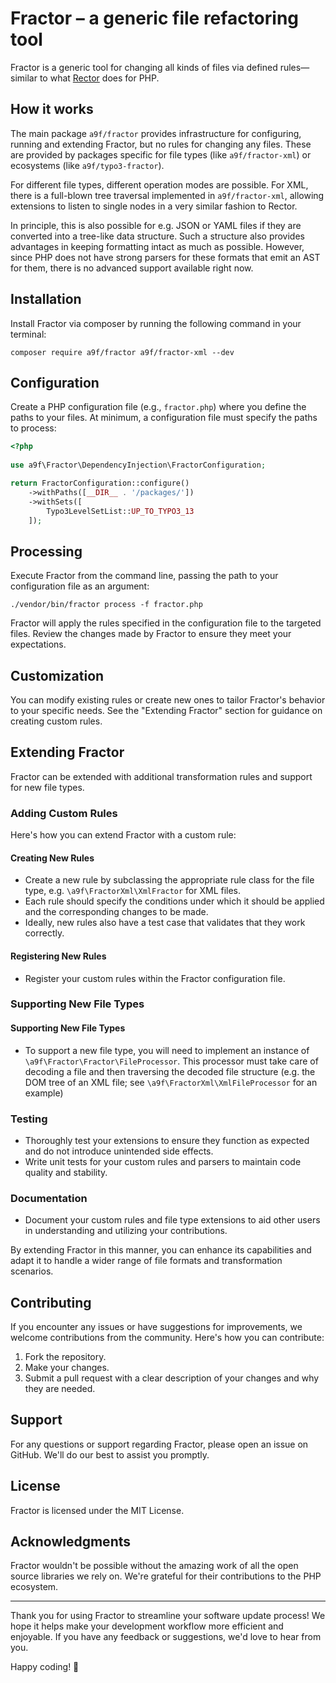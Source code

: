 # Fractor – a generic file refactoring tool

Fractor is a generic tool for changing all kinds of files via defined rules—similar to what [Rector](https://github.com/rectorphp/rector/) does for PHP.

## How it works

The main package `a9f/fractor` provides infrastructure for configuring, running and extending Fractor,
but no rules for changing any files.
These are provided by packages specific for file types (like `a9f/fractor-xml`)
or ecosystems (like `a9f/typo3-fractor`).

For different file types, different operation modes are possible.
For XML, there is a full-blown tree traversal implemented in `a9f/fractor-xml`,
allowing extensions to listen to single nodes in a very similar fashion to Rector.

In principle, this is also possible for e.g. JSON or YAML files
if they are converted into a tree-like data structure.
Such a structure also provides advantages in keeping formatting intact as much as possible.
However, since PHP does not have strong parsers for these formats that emit an AST for them,
there is no advanced support available right now.

## Installation

Install Fractor via composer by running the following command in your terminal:

```
composer require a9f/fractor a9f/fractor-xml --dev
```

## Configuration
Create a PHP configuration file (e.g., `fractor.php`) where you define the paths to your files.
At minimum, a configuration file must specify the paths to process:

```php
<?php
    
use a9f\Fractor\DependencyInjection\FractorConfiguration;      

return FractorConfiguration::configure()
    ->withPaths([__DIR__ . '/packages/'])
    ->withSets([
        Typo3LevelSetList::UP_TO_TYPO3_13
    ]);

```

## Processing

Execute Fractor from the command line, passing the path to your configuration file as an argument:

```
./vendor/bin/fractor process -f fractor.php
```

Fractor will apply the rules specified in the configuration file to the targeted files.
Review the changes made by Fractor to ensure they meet your expectations.

## Customization

You can modify existing rules or create new ones to tailor Fractor's behavior to your specific needs.
See the "Extending Fractor" section for guidance on creating custom rules.

## Extending Fractor

Fractor can be extended with additional transformation rules and support for new file types.

### Adding Custom Rules

Here's how you can extend Fractor with a custom rule:

#### Creating New Rules
- Create a new rule by subclassing the appropriate rule class for the file type,
     e.g. `\a9f\FractorXml\XmlFractor` for XML files.
- Each rule should specify the conditions under which it should be applied and the corresponding changes to be made.
- Ideally, new rules also have a test case that validates that they work correctly.

#### Registering New Rules
- Register your custom rules within the Fractor configuration file.

### Supporting New File Types

#### Supporting New File Types
- To support a new file type, you will need to implement an instance of `\a9f\Fractor\Fractor\FileProcessor`.
This processor must take care of decoding a file and then traversing the decoded file structure
(e.g. the DOM tree of an XML file; see `\a9f\FractorXml\XmlFileProcessor` for an example)

### Testing
- Thoroughly test your extensions to ensure they function as expected and do not introduce unintended side effects.
- Write unit tests for your custom rules and parsers to maintain code quality and stability.

### Documentation
- Document your custom rules and file type extensions to aid other users in understanding and utilizing your contributions.

By extending Fractor in this manner, you can enhance its capabilities and adapt it to handle a wider range of file formats and transformation scenarios.

## Contributing

If you encounter any issues or have suggestions for improvements,
we welcome contributions from the community. Here's how you can contribute:

1. Fork the repository.
2. Make your changes.
3. Submit a pull request with a clear description of your changes and why they are needed.

## Support

For any questions or support regarding Fractor, please open an issue on GitHub. We'll do our best to assist you promptly.

## License

Fractor is licensed under the MIT License.

## Acknowledgments

Fractor wouldn't be possible without the amazing work of all the open source libraries we rely on.
We're grateful for their contributions to the PHP ecosystem.

-----

Thank you for using Fractor to streamline your software update process!
We hope it helps make your development workflow more efficient and enjoyable.
If you have any feedback or suggestions, we'd love to hear from you.

Happy coding! 🚀
